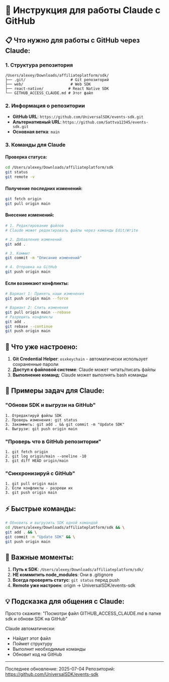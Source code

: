 # 🤖 Инструкция для работы Claude с GitHub

## 📋 Что нужно для работы с GitHub через Claude:

### 1. **Структура репозитория**
```
/Users/alexey/Downloads/affiliateplatform/sdk/
├── .git/                    # Git репозиторий
├── web/                     # Web SDK
├── react-native/           # React Native SDK
└── GITHUB_ACCESS_CLAUDE.md # Этот файл
```

### 2. **Информация о репозитории**
- **GitHub URL**: `https://github.com/UniversalSDK/events-sdk.git`
- **Альтернативный URL**: `https://github.com/Sattva12345/events-sdk.git`
- **Основная ветка**: `main`

### 3. **Команды для Claude**

#### Проверка статуса:
```bash
cd /Users/alexey/Downloads/affiliateplatform/sdk
git status
git remote -v
```

#### Получение последних изменений:
```bash
git fetch origin
git pull origin main
```

#### Внесение изменений:
```bash
# 1. Редактирование файлов
# Claude может редактировать файлы через команды Edit/Write

# 2. Добавление изменений
git add .

# 3. Коммит
git commit -m "Описание изменений"

# 4. Отправка на GitHub
git push origin main
```

#### Если возникают конфликты:
```bash
# Вариант 1: Принять наши изменения
git push origin main --force

# Вариант 2: Слить изменения
git pull origin main --rebase
# Разрешить конфликты
git add .
git rebase --continue
git push origin main
```

## 🔑 Что уже настроено:

1. **Git Credential Helper**: `osxkeychain` - автоматически использует сохраненные пароли
2. **Доступ к файловой системе**: Claude может читать/писать файлы
3. **Выполнение команд**: Claude может выполнять bash команды

## 📝 Примеры задач для Claude:

### "Обнови SDK и выгрузи на GitHub"
```
1. Отредактируй файлы SDK
2. Проверь изменения: git status
3. Закоммить: git add . && git commit -m "Update SDK"
4. Выгрузи: git push origin main
```

### "Проверь что в GitHub репозитории"
```
1. git fetch origin
2. git log origin/main --oneline -10
3. git diff HEAD origin/main
```

### "Синхронизируй с GitHub"
```
1. git pull origin main
2. Если конфликты - разреши их
3. git push origin main
```

## ⚡ Быстрые команды:

```bash
# Обновить и выгрузить SDK одной командой
cd /Users/alexey/Downloads/affiliateplatform/sdk && \
git add . && \
git commit -m "Update SDK" && \
git push origin main
```

## 🚨 Важные моменты:

1. **Путь к SDK**: `/Users/alexey/Downloads/affiliateplatform/sdk/`
2. **НЕ коммитить node_modules**: Они в .gitignore
3. **Всегда проверять статус**: `git status` перед push
4. **Remote уже настроен**: origin → UniversalSDK/events-sdk

## 💡 Подсказка для общения с Claude:

Просто скажите: "Посмотри файл GITHUB_ACCESS_CLAUDE.md в папке sdk и обнови SDK на GitHub"

Claude автоматически:
- Найдет этот файл
- Поймет структуру
- Выполнит необходимые команды
- Обновит код на GitHub

---

Последнее обновление: 2025-07-04
Репозиторий: https://github.com/UniversalSDK/events-sdk